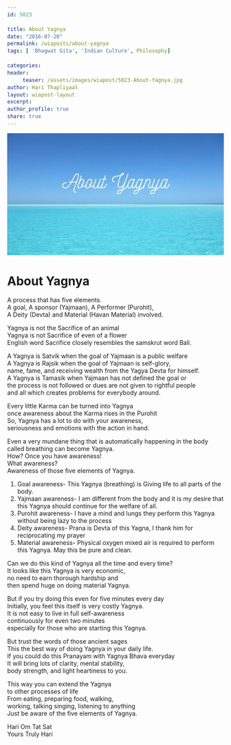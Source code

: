 ```yaml
--- 
id: 5023

title: About Yagnya
date: "2016-07-20"
permalink: /wiaposts/about-yagnya
tags: [ 'Bhagwat Gita', 'Indian Culture', Philosophy]    

categories: 
header:
     teaser: /assets/images/wiapost/5023-About-Yagnya.jpg
author: Hari Thapliyaal 
layout: wiapost-layout
excerpt:  
author_profile: true 
share: true 
---
```


![About Yagnya](/assets/images/wiapost/5023-About-Yagnya.jpg)     
   
# About Yagnya
    
A process that has five elements.     
A goal, A sponsor (Yajmaan), A Performer (Purohit),     
A Deity (Devta) and Material (Havan Material) involved.    
    
Yagnya is not the Sacrifice of an animal     
Yagnya is not Sacrifice of even of a flower     
English word Sacrifice closely resembles the samskrut word Bali.    
    
A Yagnya is Satvik when the goal of Yajmaan is a public welfare     
A Yagnya is Rajsik when the goal of Yajmaan is self-glory,     
name, fame, and receiving wealth from the Yagya Devta for himself.     
A Yagnya is Tamasik when Yajmaan has not defined the goal or     
the process is not followed or dues are not given to rightful people     
and all which creates problems for everybody around.    
    
Every little Karma can be turned into Yagnya     
once awareness about the Karma rises in the Purohit     
So, Yagnya has a lot to do with your awareness,     
seriousness and emotions with the action in hand.    
    
Even a very mundane thing that is automatically happening in the body     
called breathing can become Yagnya.     
How? Once you have awareness!     
What awareness?     
Awareness of those five elements of Yagnya.    
    
1. Goal awareness- This Yagnya (breathing) is Giving life to all parts of the body.    
2. Yajmaan awareness- I am different from the body and it is my desire that this Yagnya should continue for the welfare of all.    
3. Purohit awareness- I have a mind and lungs they perform this Yagnya without being lazy to the process    
4. Deity awareness- Prana is Devta of this Yagna, I thank him for reciprocating my prayer    
5. Material awareness- Physical oxygen mixed air is required to perform this Yagnya. May this be pure and clean.    
    
Can we do this kind of Yagnya all the time and every time?     
It looks like this Yagnya is very economic,     
no need to earn thorough hardship and     
then spend huge on doing material Yagnya.    
    
But if you try doing this even for five minutes every day     
Initially, you feel this itself is very costly Yagnya.     
It is not easy to live in full self-awareness     
continuously for even two minutes     
especially for those who are starting this Yagnya.    
    
But trust the words of those ancient sages     
This the best way of doing Yagnya in your daily life.     
If you could do this Pranayam with Yagnya Bhava everyday     
It will bring lots of clarity, mental stability,     
body strength, and light heartiness to you.    
    
This way you can extend the Yagnya     
to other processes of life     
From eating, preparing food, walking,     
working, talking singing, listening to anything     
Just be aware of the five elements of Yagnya.    
    
Hari Om Tat Sat     
Yours Truly Hari    
